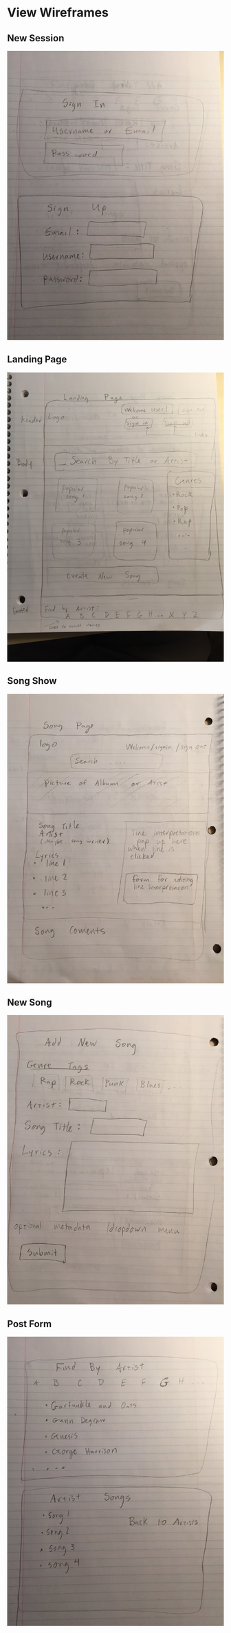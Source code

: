 # View Wireframes

## New Session
![new-session]

## Landing Page
![landing-page]

## Song Show
![song-show]

## New Song
![new-song]

## Post Form
![find-by-artist]

[new-session]: ./wireframes/sign_in.jpg
[landing-page]: ./wireframes/landing.jpg
[song-show]: ./wireframes/song_show.jpg
[new-song]: ./wireframes/new_song.jpg
[find-by-artist]: ./wireframes/find_by_artist.jpg
